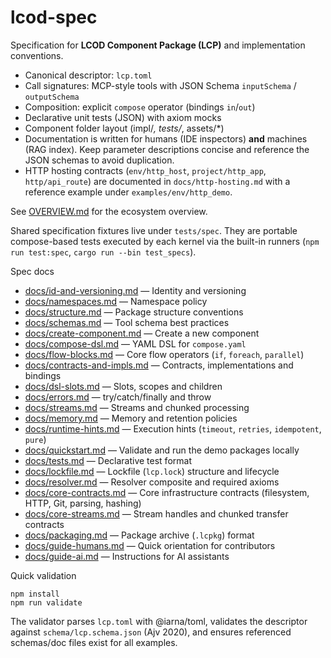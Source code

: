 # lcod-spec

Specification for **LCOD Component Package (LCP)** and implementation conventions.

- Canonical descriptor: `lcp.toml`
- Call signatures: MCP-style tools with JSON Schema `inputSchema` / `outputSchema`
- Composition: explicit `compose` operator (bindings `in`/`out`)
- Declarative unit tests (JSON) with axiom mocks
- Component folder layout (impl/*, tests/*, assets/*)
- Documentation is written for humans (IDE inspectors) **and** machines (RAG index).
  Keep parameter descriptions concise and reference the JSON schemas to avoid
  duplication.
- HTTP hosting contracts (`env/http_host`, `project/http_app`, `http/api_route`)
  are documented in `docs/http-hosting.md` with a reference example under
  `examples/env/http_demo`.

See [OVERVIEW.md](OVERVIEW.md) for the ecosystem overview.

Shared specification fixtures live under `tests/spec`. They are portable compose-based tests executed by each kernel via the built-in runners (`npm run test:spec`, `cargo run --bin test_specs`).

Spec docs

- [docs/id-and-versioning.md](docs/id-and-versioning.md) — Identity and versioning
- [docs/namespaces.md](docs/namespaces.md) — Namespace policy
- [docs/structure.md](docs/structure.md) — Package structure conventions
- [docs/schemas.md](docs/schemas.md) — Tool schema best practices
- [docs/create-component.md](docs/create-component.md) — Create a new component
- [docs/compose-dsl.md](docs/compose-dsl.md) — YAML DSL for `compose.yaml`
- [docs/flow-blocks.md](docs/flow-blocks.md) — Core flow operators (`if`, `foreach`, `parallel`)
- [docs/contracts-and-impls.md](docs/contracts-and-impls.md) — Contracts, implementations and bindings
- [docs/dsl-slots.md](docs/dsl-slots.md) — Slots, scopes and children
- [docs/errors.md](docs/errors.md) — try/catch/finally and throw
- [docs/streams.md](docs/streams.md) — Streams and chunked processing
- [docs/memory.md](docs/memory.md) — Memory and retention policies
- [docs/runtime-hints.md](docs/runtime-hints.md) — Execution hints (`timeout`, `retries`, `idempotent`, `pure`)
- [docs/quickstart.md](docs/quickstart.md) — Validate and run the demo packages locally
- [docs/tests.md](docs/tests.md) — Declarative test format
- [docs/lockfile.md](docs/lockfile.md) — Lockfile (`lcp.lock`) structure and lifecycle
- [docs/resolver.md](docs/resolver.md) — Resolver composite and required axioms
- [docs/core-contracts.md](docs/core-contracts.md) — Core infrastructure contracts (filesystem, HTTP, Git, parsing, hashing)
- [docs/core-streams.md](docs/core-streams.md) — Stream handles and chunked transfer contracts
- [docs/packaging.md](docs/packaging.md) — Package archive (`.lcpkg`) format
- [docs/guide-humans.md](docs/guide-humans.md) — Quick orientation for contributors
- [docs/guide-ai.md](docs/guide-ai.md) — Instructions for AI assistants

Quick validation

```
npm install
npm run validate
```

The validator parses `lcp.toml` with @iarna/toml, validates the descriptor against `schema/lcp.schema.json` (Ajv 2020), and ensures referenced schemas/doc files exist for all examples.
